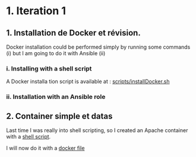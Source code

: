 # 1. Iteration 1
  
##  1. Installation de Docker et révision.
  
  Docker installation could be performed simply by running some commands (i) but I am going to do it with Ansible (ii)

###     i. Installing with a shell script

A Docker installa tion script is available at : [scripts/installDocker.sh](scripts/installDocker.sh)

###     ii. Installation with an Ansible role


##  2. Container simple et datas

Last time I was really into shell scripting, so I created an Apache container with a [shell script](scripts/firstContainer.sh).

I will now do it with a [docker file](dockerFiles/apacheHelloworld/Dockerfile
)